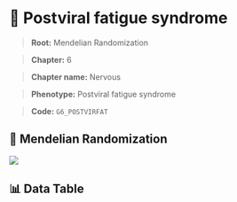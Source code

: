 # 🧪 Postviral fatigue syndrome

> **Root:** Mendelian Randomization

> **Chapter:** 6  

> **Chapter name:** Nervous

> **Phenotype:** Postviral fatigue syndrome  

> **Code:** `G6_POSTVIRFAT`

## 🧬 Mendelian Randomization  

<img src="/MR/Figures/Forward/G6_POSTVIRFAT.png"/>

## 📊 Data Table

<CsvTableMRF src="/MR/Data/Forward/G6_POSTVIRFAT.csv"/>
